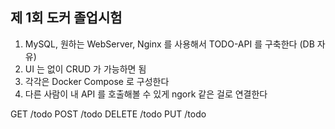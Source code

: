 
## 제 1회 도커 졸업시험

1. MySQL, 원하는 WebServer, Nginx 를 사용해서 TODO-API 를 구축한다 (DB 자유)
2. UI 는 없이 CRUD 가 가능하면 됨
3. 각각은 Docker Compose 로 구성한다
4. 다른 사람이 내 API 를 호출해볼 수 있게 ngork 같은 걸로 연결한다

GET /todo
POST /todo
DELETE /todo
PUT /todo